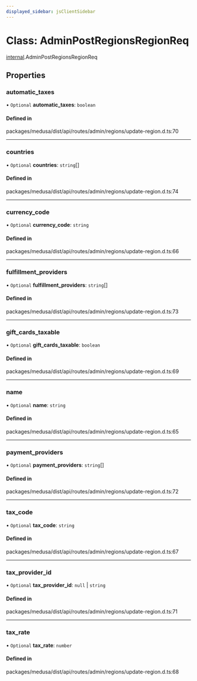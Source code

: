 ```yaml
---
displayed_sidebar: jsClientSidebar
---
```


# Class: AdminPostRegionsRegionReq

[internal](../modules/internal.md).AdminPostRegionsRegionReq

## Properties

### automatic\_taxes

• `Optional` **automatic\_taxes**: `boolean`

#### Defined in

packages/medusa/dist/api/routes/admin/regions/update-region.d.ts:70

___

### countries

• `Optional` **countries**: `string`[]

#### Defined in

packages/medusa/dist/api/routes/admin/regions/update-region.d.ts:74

___

### currency\_code

• `Optional` **currency\_code**: `string`

#### Defined in

packages/medusa/dist/api/routes/admin/regions/update-region.d.ts:66

___

### fulfillment\_providers

• `Optional` **fulfillment\_providers**: `string`[]

#### Defined in

packages/medusa/dist/api/routes/admin/regions/update-region.d.ts:73

___

### gift\_cards\_taxable

• `Optional` **gift\_cards\_taxable**: `boolean`

#### Defined in

packages/medusa/dist/api/routes/admin/regions/update-region.d.ts:69

___

### name

• `Optional` **name**: `string`

#### Defined in

packages/medusa/dist/api/routes/admin/regions/update-region.d.ts:65

___

### payment\_providers

• `Optional` **payment\_providers**: `string`[]

#### Defined in

packages/medusa/dist/api/routes/admin/regions/update-region.d.ts:72

___

### tax\_code

• `Optional` **tax\_code**: `string`

#### Defined in

packages/medusa/dist/api/routes/admin/regions/update-region.d.ts:67

___

### tax\_provider\_id

• `Optional` **tax\_provider\_id**: ``null`` \| `string`

#### Defined in

packages/medusa/dist/api/routes/admin/regions/update-region.d.ts:71

___

### tax\_rate

• `Optional` **tax\_rate**: `number`

#### Defined in

packages/medusa/dist/api/routes/admin/regions/update-region.d.ts:68
